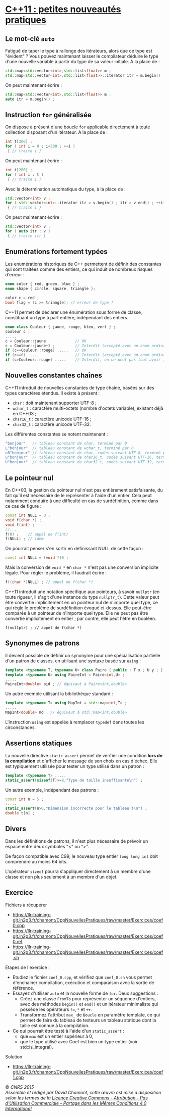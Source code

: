 # [C++11 : petites nouveautés pratiques](TheorieClassique.md)

## Le mot-clé `auto`

Fatigué de taper le type à rallonge des itérateurs, alors que ce type est "évident" ? Vous pouvez maintenant laisser le compilateur déduire le type d'une nouvelle variable à partir du type de sa valeur initiale. A la place de :

``` cpp
std::map<std::vector<int>,std::list<float>> m ;
std::map<std::vector<int>,std::list<float>>::iterator itr = m.begin() ;
```

On peut maintenant écrire :

``` cpp
std::map<std::vector<int>,std::list<float>> m ;
auto itr = m.begin() ;
```

## Instruction `for` généralisée

On dispose à présent d'une boucle `for` applicable directement à toute collection disposant d'un itérateur. A la place de :

``` cpp
int t[200] ;
for ( int i = 0 ; i<200 ; ++i )
 { // traite i }
```

On peut maintenant écrire :

``` cpp
int t[200] ;
for ( int i : t )
 { // traite i }
```

Avec la détermination automatique du type, à la place de :

``` cpp
std::vector<int> v ;
for ( std::vector<int>::iterator itr = v.begin() ; itr = v.end() ; ++itr )
 { // traite i }
```

On peut maintenant écrire :

``` cpp
std::vector<int> v ;
for ( auto itr : v )
 { // traite itr }
```

## Enumérations fortement typées

Les enumérations historiques de C++ permettent de définir des constantes qui sont traitées comme des entiers, ce qui induit de nombreux risques d'erreur :

``` cpp
enum color { red, green, blue } ;
enum shape { circle, square, triangle };
 
color c = red ;
bool flag = (c >= triangle); // erreur de type !
```

C++11 permet de déclarer une énumération sous forme de classe, constituant un type à part entière, indépendant des entiers.

``` cpp
enum class Couleur { jaune, rouge, bleu, vert } ;
couleur c ;
.....
c = Couleur::jaune             // OK
c = Couleur::jaune+3 ;         // Interdit (accepté avec un enum ordinaire)
if (c==Couleur::rouge) .....   // OK
if (c==6) .....                // Interdit (accepté avec un enum ordinaire)
if (c>Couleur::rouge) .....    // Interdit, on ne peut pas tout avoir ;)
```

## Nouvelles constantes chaînes

C++11 introduit de nouvelles constantes de type chaîne, basées sur des types caractères étendus. Il existe à présent :

  - `char` : doit maintenant supporter UTF-8 ;
  - `wchar_t` : caractère multi-octets (nombre d'octets variable), existant déjà en C++03 ;
  - `char16_t` : caractère unicode UTF-16 ;
  - `char32_t` : caractère unicode UTF-32.

Les différentes constantes se notent maintenant :

``` cpp
"bonjour"   // tableau constant de char, terminé par 0
L"bonjour"  // tableau constant de wchar_t, terminé par 0
u8"bonjour" // tableau constant de char, codés suivant UTF-8, terminé par 0
u"bonjour"  // tableau constant de char16_t, codés suivant UTF-16, terminé par 0
U"bonjour"  // tableau constant de char32_t, codés suivant UTF-32, terminé par 0
```

## Le pointeur nul

En C++03, la gestion du pointeur nul n'est pas entièrement satisfaisante, du fait qu'il est nécessaire de le représenter à l'aide d'un entier. Cela peut notamment conduire à une difficulté en cas de surdéfinition, comme dans ce cas de figure :

``` cpp
const int NULL = 0 ;
void f(char *) ;
void f(int) ;
//...
f(0) ;    // appel de f(int)
f(NULL) ; // idem
```

On pourrait penser s'en sortir en définissant NULL de cette façon :

``` cpp
const int NULL = (void *)0 ;
```

Mais la conversion de `void *` en `char *` n'est pas une conversion implicite légale. Pour régler le problème, il faudrait écrire :

``` cpp
f((char *)NULL) ; // appel de f(char *)
```

C++11 introduit une notation spécifique aux pointeurs, à savoir `nullptr` (en toute rigueur, il s'agit d'une instance du type `nullptr_t`). Cette valeur peut être convertie implicitement en un pointeur nul de n'importe quel type, ce qui règle le problème de surdéfinition évoqué ci-dessus. Elle peut-être comparée à un pointeur de n'importe quel type. Elle ne peut pas être convertie implicitement en entier ; par contre, elle peut l'être en booléen.

    f(nullptr) ; // appel de f(char *)

## Synonymes de patrons

Il devient possible de définir un synonyme pour une spécialisation partielle d'un patron de classes, en utilisant une syntaxe basée sur `using` :

``` cpp
template <typename T, typename U> class Paire { public : T x ; U y ; } ;
template <typename U> using PaireInt = Paire<int,U> ;
.....
PaireInt<double> pid ; // équivaut à Paire<int,double>
```

Un autre exemple utilisant la bibliothèque standard :

``` cpp
template <typename T> using MapInt = std::map<int,T> ;
.....
MapInt<double> md ; // équivaut à std::map<int,double>
```

L'instruction `using` est appelée à remplacer `typedef` dans toutes les circonstances.

## Assertions statiques

La nouvelle directive `static_assert` permet de verifier une condition **lors de la compilation** et d'afficher le message de son choix en cas d'échec. Elle est typiquement utilisée pour tester un type utilisé dans un patron :

``` cpp
template <typename T> .....
static_assert(sizeof(T)>=8,"Type de taille insuffisante\n") ;
```

Un autre exemple, indépendant des patrons :

``` cpp
const int n = 5 ;
.....
static_assert(n>0,"Dimension incorrecte pour le tableau t\n") ;
double t[n] ;
```

## Divers

Dans les définitions de patrons, il n'est plus nécessaire de prévoir un espace entre deux symboles "\<" ou "\>".

De façon compatible avec C99, le nouveau type entier `long long int` doit comprendre au moins 64 bits.

L'opérateur `sizeof` pourra s'appliquer directement à un membre d'une classe et non plus seulement à un membre d'un objet.

## Exercice

Fichiers à récupérer

  - <https://llr-training-git.in2p3.fr/chamont/CppNouvellesPratiques/raw/master/Exercices/coef0.cpp>
  - <https://llr-training-git.in2p3.fr/chamont/CppNouvellesPratiques/raw/master/Exercices/coef0.ref>
  - <https://llr-training-git.in2p3.fr/chamont/CppNouvellesPratiques/raw/master/Exercices/coef.sh>

Etapes de l'exercice :

  - Etudiez le fichier `coef_0.cpp`, et vérifiez que `coef_0.sh` vous permet d'enchainer compilation, exécution et comparaison avec la sortie de référence.
  - Essayez d'utiliser `auto` et la nouvelle forme de `for`. Deux suggestions :
      - Créez une classe `FromTo` pour représenter un séquence d'entiers, avec des méthodes `begin()` et `end()` et un itérateur minimaliste qui possède les opérateurs `!=`, `*` et `++`.
      - Transformez l'attribut `max_` de `Boucle` en paramètre template, ce qui permet de faire du tableau de testeurs un tableau statique dont la taille est connue à la compilation.
  - Ce qui pourrait être testé à l'aide d'un `static_assert` :
      - que `max` est un entier supérieur à 0,
      - que le type utilisé avec Coef est bien un type entier (voir std::is\_integral).

Solution

  - <https://llr-training-git.in2p3.fr/chamont/CppNouvellesPratiques/raw/master/Exercices/coef1.cpp>

  
  
© *CNRS 2015*  
*Assemblé et rédigé par David Chamont, cette œuvre est mise à disposition selon les termes de la [Licence Creative Commons - Attribution - Pas d’Utilisation Commerciale - Partage dans les Mêmes Conditions 4.0 International](http://creativecommons.org/licenses/by-nc-sa/4.0/)*
